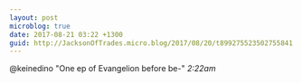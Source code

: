 ```yaml
---
layout: post
microblog: true
date: 2017-08-21 03:22 +1300
guid: http://JacksonOfTrades.micro.blog/2017/08/20/t899275523502755841.html
---
```

@keinedino "One ep of Evangelion before be-" 
*2:22am*
